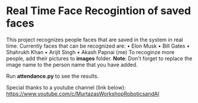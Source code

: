 # Real Time Face Recogintion of saved faces
This project recognizes people faces that are saved in the system in real time.
Currently faces that can be recognized are:
$\bullet$ Elon Musk
$\bullet$ Bill Gates
$\bullet$ Shahrukh Khan
$\bullet$ Arijit Singh
$\bullet$ Akash Papnai (me)
To recoginze more people, add their pictures to **images** folder.
**Note**: Don't forget to replace the image name to the person name that you have added.


Run **attendance.py** to see the results.

Special thanks to a youtube channel (link below):
https://www.youtube.com/c/MurtazasWorkshopRoboticsandAI
